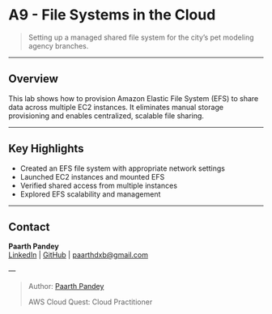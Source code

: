 # A9 - File Systems in the Cloud

> Setting up a managed shared file system for the city’s pet modeling agency branches.

---

## Overview

This lab shows how to provision Amazon Elastic File System (EFS) to share data across multiple EC2 instances. It eliminates manual storage provisioning and enables centralized, scalable file sharing.

---

## Key Highlights

- Created an EFS file system with appropriate network settings
- Launched EC2 instances and mounted EFS
- Verified shared access from multiple instances
- Explored EFS scalability and management

---

## Contact

**Paarth Pandey**  
[LinkedIn](https://www.linkedin.com/in/paarth-pandey-13779529b/) | [GitHub](https://github.com/paarthpandey10) | paarthdxb@gmail.com

—
> Author: [Paarth Pandey](https://github.com/paarthpandey10)
> 
> AWS Cloud Quest: Cloud Practitioner
